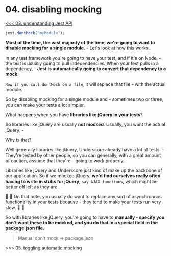 # 04. disabling mocking

[<<< 03. understanding Jest API](https://github.com/xgirma/mastering-react-testing-with-jest/tree/master/03)

```javascript
jest.dontMock("myModule");
```

**Most of the time, the vast majority of the time, we're going to want to disable mocking for a single module.** - Let's look at how this works. 

In any test framework you're going to have your test, and if it's on Node, - the test is usually going to pull independencies. When your test pulls in a dependency, - **Jest is automatically going to convert that dependency to a mock**.  

`Now if you call dontMock on a file`, it will replace that file - with the actual module. 

So by disabling mocking for a single module and - sometimes two or three, you can make your tests a lot simpler. 

What happens when you have **libraries like jQuery in your tests**? 

So libraries like jQuery are usually **not mocked**. Usually, you want the actual jQuery. - 

Why is that? 

Well generally libraries like jQuery, Underscore already have a lot of tests. - They're tested by other people, so you can generally, with a great amount of caution, assume that they're - going to work properly. 

Libraries like jQuery and Underscore just kind of make up the backbone of our application. So if we mocked jQuery, **we'd find ourselves really often having to write in stubs for jQuery**, `say AJAX functions`, which might be better off left as they are. 

:tropical_fish: :tropical_fish: On that note, you usually do want to replace any sort of asynchronous functionality in your tests because - they tend to make your tests run very slow. :tropical_fish: :tropical_fish:

So with libraries like jQuery, you're going to have to **manually - specify you don't want these to be mocked, and you do that in a special field in the package.json file.** 

> Manual don't mock => package.json

[>>> 05. toggling automatic mocking](https://github.com/xgirma/mastering-react-testing-with-jest/tree/master/05)